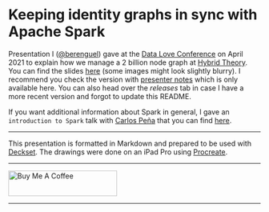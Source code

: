 # Keeping identity graphs in sync with Apache Spark

Presentation I ([@berenguel](https://twitter.com/berenguel)) gave at the [Data Love Conference](https://datalove.konfy.care) on April 2021
to explain how we manage a 2 billion node graph at [Hybrid Theory](https://www.hybridtheory.com). You can find the slides
[here](https://github.com/rberenguel/identity-graphs/releases/download/0.1.0/identity-graphs.pdf)
(some images might look slightly blurry). I recommend you check the version with
[presenter
notes](https://github.com/rberenguel/identity-graphs/releases/download/0.1.0/identity-graphs-with-notes.pdf)
which is only available here. You can also head over the _releases_ tab in case I have a more recent version and forgot to update this README.

If you want additional information about Spark in general, I gave an
`introduction to Spark` talk with [Carlos Peña](http://twitter.com/crafty_coder)
that you can find [here](https://github.com/rberenguel/WelcomeToApacheSpark).

---

This presentation is formatted in Markdown and prepared to be used with
[Deckset](https://www.decksetapp.com/). The drawings were done on an iPad Pro
using [Procreate](https://procreate.art).

---

<a href="https://www.buymeacoffee.com/rberenguel" target="_blank"><img src="https://cdn.buymeacoffee.com/buttons/default-orange.png" alt="Buy Me A Coffee" height="51" width="217"></a>

---

